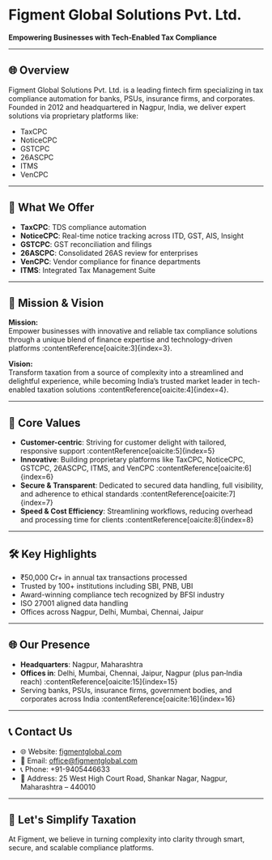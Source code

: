 # Figment Global Solutions Pvt. Ltd.

**Empowering Businesses with Tech‑Enabled Tax Compliance**

---

## 🌐 Overview

Figment Global Solutions Pvt. Ltd. is a leading fintech firm specializing in tax compliance automation for banks, PSUs, insurance firms, and corporates. Founded in 2012 and headquartered in Nagpur, India, we deliver expert solutions via proprietary platforms like:

- TaxCPC
- NoticeCPC
- GSTCPC
- 26ASCPC
- ITMS
- VenCPC

---

## 🧰 What We Offer

- **TaxCPC**: TDS compliance automation
- **NoticeCPC**: Real-time notice tracking across ITD, GST, AIS, Insight
- **GSTCPC**: GST reconciliation and filings
- **26ASCPC**: Consolidated 26AS review for enterprises
- **VenCPC**: Vendor compliance for finance departments
- **ITMS**: Integrated Tax Management Suite

---
## 🚀 Mission & Vision

**Mission:**  
Empower businesses with innovative and reliable tax compliance solutions through a unique blend of finance expertise and technology-driven platforms :contentReference[oaicite:3]{index=3}.

**Vision:**  
Transform taxation from a source of complexity into a streamlined and delightful experience, while becoming India’s trusted market leader in tech-enabled taxation solutions :contentReference[oaicite:4]{index=4}.

---

## 🎯 Core Values

- **Customer-centric**: Striving for customer delight with tailored, responsive support :contentReference[oaicite:5]{index=5}  
- **Innovative**: Building proprietary platforms like TaxCPC, NoticeCPC, GSTCPC, 26ASCPC, ITMS, and VenCPC :contentReference[oaicite:6]{index=6}  
- **Secure & Transparent**: Dedicated to secured data handling, full visibility, and adherence to ethical standards :contentReference[oaicite:7]{index=7}  
- **Speed & Cost Efficiency**: Streamlining workflows, reducing overhead and processing time for clients :contentReference[oaicite:8]{index=8}  

---

## 🛠️ Key Highlights

- ₹50,000 Cr+ in annual tax transactions processed
- Trusted by 100+ institutions including SBI, PNB, UBI
- Award-winning compliance tech recognized by BFSI industry
- ISO 27001 aligned data handling
- Offices across Nagpur, Delhi, Mumbai, Chennai, Jaipur

---

## 🌐 Our Presence

- **Headquarters**: Nagpur, Maharashtra  
- **Offices in**: Delhi, Mumbai, Chennai, Jaipur, Nagpur (plus pan‑India reach) :contentReference[oaicite:15]{index=15}  
- Serving banks, PSUs, insurance firms, government bodies, and corporates across India :contentReference[oaicite:16]{index=16}  

---


## 📞 Contact Us

- 🌐 Website: [figmentglobal.com](https://figmentglobal.com)
- 📧 Email: office@figmentglobal.com
- 📞 Phone: +91-9405446633
- 🏢 Address: 25 West High Court Road, Shankar Nagar, Nagpur, Maharashtra – 440010

---

## 🚀 Let's Simplify Taxation

At Figment, we believe in turning complexity into clarity through smart, secure, and scalable compliance platforms.


